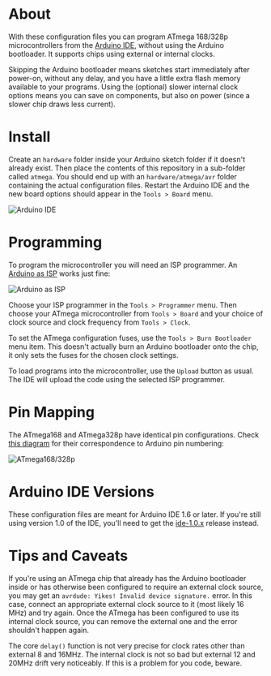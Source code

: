 About
=====

With these configuration files you can program ATmega 168/328p microcontrollers from the [Arduino IDE](http://arduino.cc), without using the Arduino bootloader. It supports chips using external or internal clocks.

Skipping the Arduino bootloader means sketches start immediately after power-on, without any delay, and you have a little extra flash memory available to your programs. Using the (optional) slower internal clock options means you can save on components, but also on power (since a slower chip draws less current).

Install
=======

Create an `hardware` folder inside your Arduino sketch folder if it doesn't already exist. Then place the contents of this repository in a sub-folder called `atmega`. You should end up with an `hardware/atmega/avr` folder containing the actual configuration files. Restart the Arduino IDE and the new board options should appear in the `Tools > Board` menu.

![Arduino IDE](http://cloud.carlos-rodrigues.com/projects/atmega/screenshot-01.png)

Programming
===========

To program the microcontroller you will need an ISP programmer. An [Arduino as ISP](http://arduino.cc/en/Tutorial/ArduinoISP) works just fine:

![Arduino as ISP](http://arduino.cc/en/uploads/Tutorial/SimpleBreadboardAVR.png)

Choose your ISP programmer in the `Tools > Programmer` menu. Then choose your ATmega microcontroller from `Tools > Board` and your choice of clock source and clock frequency from `Tools > Clock`.

To set the ATmega configuration fuses, use the `Tools > Burn Bootloader` menu item. This doesn't actually burn an Arduino bootloader onto the chip, it only sets the fuses for the chosen clock settings.

To load programs into the microcontroller, use the `Upload` button as usual. The IDE will upload the code using the selected ISP programmer.

Pin Mapping
===========

The ATmega168 and ATmega328p have identical pin configurations. Check [this diagram](http://arduino.cc/en/Hacking/PinMapping168) for their correspondence to Arduino pin numbering:

![ATmega168/328p](http://arduino.cc/en/uploads/Hacking/Atmega168PinMap2.png)


Arduino IDE Versions
====================

These configuration files are meant for Arduino IDE 1.6 or later. If you're still using version 1.0 of the IDE, you'll need to get the [ide-1.0.x](https://github.com/carlosefr/atmega/releases/tag/ide-1.0.x) release instead.

Tips and Caveats
================

If you're using an ATmega chip that already has the Arduino bootloader inside or has otherwise been configured to require an external clock source, you may get an `avrdude: Yikes! Invalid device signature.` error. In this case, connect an appropriate external clock source to it (most likely 16 MHz) and try again. Once the ATmega has been configured to use its internal clock source, you can remove the external one and the error shouldn't happen again.

The core `delay()` function is not very precise for clock rates other than external 8 and 16MHz. The internal clock is not so bad but external 12 and 20MHz drift very noticeably. If this is a problem for you code, beware.
